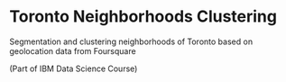 # Toronto Neighborhoods Clustering

Segmentation and clustering neighborhoods of Toronto based on geolocation data from Foursquare

(Part of IBM Data Science Course)
